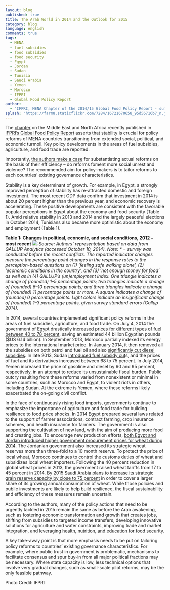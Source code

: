 ```yaml
---
layout: blog
published: true
title: The Arab World in 2014 and the Outlook for 2015
category: blog
language: english
comments: true
tags: 
  - MENA
  - fuel subsidies
  - food subsidies
  - food security
  - Egypt
  - Jordan
  - Sudan
  - Tunisia
  - Saudi Arabia
  - Yemen
  - Morocco
  - IFPRI
  - Global Food Policy Report
author: 
  - "IFPRI, MENA Chapter of the 2014/15 Global Food Policy Report - summarized by Jacopo Bordignon"
splash: "https://farm8.staticflickr.com/7284/16721670658_95d56716b7_n.jpg"
---
```


The [chapter](http://www.ifpri.org/sites/default/files/gfpr/2015/feature_3088.html) on the Middle East and North Africa recently published in [IFPRI’s Global Food Policy Report](http://www.ifpri.org/sites/default/files/publications/gfpr20142015.pdf) asserts that stability is crucial for policy reforms of MENA countries transitioning from extended social, political, and economic turmoil. Key policy developments in the areas of fuel subsidies, agriculture, and food trade are reported. 
<!-- more -->

Importantly, [the authors make a case](http://www.ifpri.org/sites/default/files/gfpr/2015/feature_3088.html) for substantiating actual reforms on the basis of their efficiency – do reforms foment more social unrest and violence? The recommended aim for policy-makers is to tailor reforms to each countries’ existing governance characteristics. 


Stability is a key determinant of growth. For example, in Egypt, a strongly improved perception of stability has re-attracted domestic and foreign investment. The most recent GDP data confirm that investment in 2014 is about 20 percent higher than the previous year, and economic recovery is accelerating. These positive developments are consistent with the favorable popular perceptions in Egypt about the economy and food security (Table 1). Amid relative stability in 2013 and 2014 and the largely peaceful elections in October 2014, Tunisians also became more optimistic about the economy and employment (Table 1).


**Table 1: Changes in political, economic, and social conditions, 2012 – most recent**
![](https://farm8.staticflickr.com/7586/16721731098_5bd078c71f.jpg)
_Source: Authors’ representation based on data from GALLUP Analytics (accessed October 10, 2014).
Note: * = survey was conducted before the recent conflicts. The reported indicator changes measure the percentage point changes in the response rates to the perception-based questions on (1) ‘feeling safe walking alone’, (2) ‘economic conditions in the country’, and (3) ‘not enough money for food’ as well as in (4) GALLUP’s (un)employment index. One triangle indicates a change of (rounded) 1–5 percentage points; two triangles indicate a change of (rounded) 6–10 percentage points; and three triangles indicate a change of (rounded) 11 percentage points or more. A square indicates a change of (rounded) 0 percentage points. Light colors indicate an insignificant change of (rounded) 1–3 percentage points, given survey standard errors (Gallup 2014)._



In 2014, several countries implemented significant policy reforms in the areas of fuel subsidies, agriculture, and food trade. On July 4, 2014 the government of Egypt drastically [increased prices for different types of fuel between 40 to 78 percent](http://www.reuters.com/article/2014/07/04/us-egypt-energy-idUSKBN0F91YG20140704), saving an estimated 44 billion Egyptian pounds ($US 6.14 billion). In September 2013, Morocco partially indexed its energy prices to the international market price. In January 2014, it then removed all the subsidies on both petrol and fuel oil and also [significantly cut diesel subsidies](http://www.reuters.com/article/2014/01/17/morocco-economy-subsidies-idUSL5N0KR2EV20140117.). In late 2013, Sudan [introduced fuel subsidy cut](http://www.iisd.org/gsi/sites/default/files/ffs_sudan_lessons_learned_jan_2014.pdf.)s, and the prices of fuel and its derivatives increased between 68 to 75 percent. In July 2014, Yemen increased the price of gasoline and diesel by 60 and 95 percent, respectively, in an attempt to reduce its unsustainable fiscal burden. Public outcry resulting from these reforms varied from nonexistent or minimal in some countries, such as Morocco and Egypt, to violent riots in others, including Sudan. At the extreme is Yemen, where these reforms likely exacerbated the on-going civil conflict. 


In the face of continuously rising food imports, governments continue to emphasize the importance of agriculture and food trade for building resilience to food price shocks. In 2014 Egypt prepared several laws related to the support of farmer associations, contract farming, crop insurance schemes, and health insurance for farmers. The government is also supporting the cultivation of new land, with the aim of producing more food and creating jobs. To encourage new production efforts, [both Egypt and Jordan introduced higher government procurement prices for wheat during 2014](http://www.fao.org/giews/earthobservation/country/index.jsp?lang=en&code=EGY). The Jordanian government also increased its strategic wheat reserves more than three-fold to a 10 month reserve. To protect the price of local wheat, Morocco continues to control the customs duties of wheat and subsidizes local wheat importers. Following the 40 percent reduction in global wheat prices in 2013, the government raised wheat tariffs from 17 to 45 percent in 2014. By 2015 [Saudi Arabia plans to increase its strategic grain reserve capacity by close to 75 percent](http://www.fao.org/giews/earthobservation/country/index.jsp?lang=en&code=SAU) in order to cover a larger share of its growing annual consumption of wheat. While those policies and public investments are likely to help build resilience, the fiscal sustainability and efficiency of these measures remain uncertain. 


According to the authors, many of the policy actions that need to be urgently tackled in 2015 remain the same as before the Arab awakening, such as fostering economic transformation and growth that creates jobs, shifting from subsidies to targeted income transfers, developing innovative solutions for agriculture and water constraints, improving trade and market integration, and [leveraging health, nutrition, and education for food security](http://www.arabspatial.org). 


A key take-away point is that more emphasis needs to be put on tailoring policy reforms to countries’ existing governance characteristics. For example, where public trust in government is problematic, mechanisms to facilitate consensus and spur buy-in from all major political fractions may be necessary. Where state capacity is low, less technical options that involve very gradual changes, such as small-scale pilot reforms, may be the only feasible pathway. 

Photo Credit: IFPRI